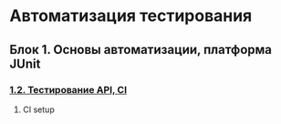 # Автоматизация тестирования

## Блок 1. Основы автоматизации, платформа JUnit

### [1.2. Тестирование API, CI](https://github.com/netology-code/aqa-homeworks/tree/master/api-ci#%D0%B4%D0%BE%D0%BC%D0%B0%D1%88%D0%BD%D0%B5%D0%B5-%D0%B7%D0%B0%D0%B4%D0%B0%D0%BD%D0%B8%D0%B5-%D0%BA-%D0%B7%D0%B0%D0%BD%D1%8F%D1%82%D0%B8%D1%8E-12-%D1%82%D0%B5%D1%81%D1%82%D0%B8%D1%80%D0%BE%D0%B2%D0%B0%D0%BD%D0%B8%D0%B5-api-ci)

1. CI setup
   
    
